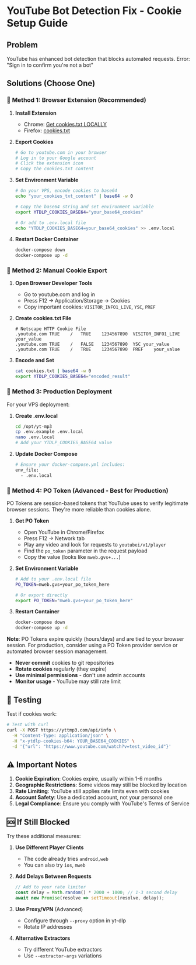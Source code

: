 # YouTube Bot Detection Fix - Cookie Setup Guide

## Problem
YouTube has enhanced bot detection that blocks automated requests. Error: "Sign in to confirm you're not a bot"

## Solutions (Choose One)

### 🎯 **Method 1: Browser Extension (Recommended)**

1. **Install Extension**
   - Chrome: [Get cookies.txt LOCALLY](https://chrome.google.com/webstore/detail/get-cookiestxt-locally/cclelndahbckbenkjhflpdbgdldlbecc)
   - Firefox: [cookies.txt](https://addons.mozilla.org/en-US/firefox/addon/cookies-txt/)

2. **Export Cookies**
   ```bash
   # Go to youtube.com in your browser
   # Log in to your Google account
   # Click the extension icon
   # Copy the cookies.txt content
   ```

3. **Set Environment Variable**
   ```bash
   # On your VPS, encode cookies to base64
   echo "your_cookies_txt_content" | base64 -w 0
   
   # Copy the base64 string and set environment variable
   export YTDLP_COOKIES_BASE64="your_base64_cookies"
   
   # Or add to .env.local file
   echo "YTDLP_COOKIES_BASE64=your_base64_cookies" >> .env.local
   ```

4. **Restart Docker Container**
   ```bash
   docker-compose down
   docker-compose up -d
   ```

### 🔧 **Method 2: Manual Cookie Export**

1. **Open Browser Developer Tools**
   - Go to youtube.com and log in
   - Press F12 → Application/Storage → Cookies
   - Copy important cookies: `VISITOR_INFO1_LIVE`, `YSC`, `PREF`

2. **Create cookies.txt File**
   ```
   # Netscape HTTP Cookie File
   .youtube.com	TRUE	/	TRUE	1234567890	VISITOR_INFO1_LIVE	your_value
   .youtube.com	TRUE	/	FALSE	1234567890	YSC	your_value
   .youtube.com	TRUE	/	TRUE	1234567890	PREF	your_value
   ```

3. **Encode and Set**
   ```bash
   cat cookies.txt | base64 -w 0
   export YTDLP_COOKIES_BASE64="encoded_result"
   ```

### 🚀 **Method 3: Production Deployment**

For your VPS deployment:

1. **Create .env.local**
   ```bash
   cd /opt/yt-mp3
   cp .env.example .env.local
   nano .env.local
   # Add your YTDLP_COOKIES_BASE64 value
   ```

2. **Update Docker Compose**
   ```bash
   # Ensure your docker-compose.yml includes:
   env_file:
     - .env.local
   ```

### 🔑 **Method 4: PO Token (Advanced - Best for Production)**

PO Tokens are session-based tokens that YouTube uses to verify legitimate browser sessions. They're more reliable than cookies alone.

1. **Get PO Token**
   - Open YouTube in Chrome/Firefox
   - Press F12 → Network tab
   - Play any video and look for requests to `youtubei/v1/player`
   - Find the `po_token` parameter in the request payload
   - Copy the value (looks like `mweb.gvs+...`)

2. **Set Environment Variable**
   ```bash
   # Add to your .env.local file
   PO_TOKEN=mweb.gvs+your_po_token_here
   
   # Or export directly
   export PO_TOKEN="mweb.gvs+your_po_token_here"
   ```

3. **Restart Container**
   ```bash
   docker-compose down
   docker-compose up -d
   ```

**Note**: PO Tokens expire quickly (hours/days) and are tied to your browser session. For production, consider using a PO Token provider service or automated browser session management.

- **Never commit** cookies to git repositories
- **Rotate cookies** regularly (they expire)
- **Use minimal permissions** - don't use admin accounts
- **Monitor usage** - YouTube may still rate limit

## 🧪 **Testing**

Test if cookies work:
```bash
# Test with curl
curl -X POST https://yttmp3.com/api/info \
  -H "Content-Type: application/json" \
  -H "x-ytdlp-cookies-b64: YOUR_BASE64_COOKIES" \
  -d '{"url": "https://www.youtube.com/watch?v=test_video_id"}'
```

## ⚠️ **Important Notes**

1. **Cookie Expiration**: Cookies expire, usually within 1-6 months
2. **Geographic Restrictions**: Some videos may still be blocked by location
3. **Rate Limiting**: YouTube still applies rate limits even with cookies  
4. **Account Safety**: Use a dedicated account, not your personal one
5. **Legal Compliance**: Ensure you comply with YouTube's Terms of Service

## 🆘 **If Still Blocked**

Try these additional measures:

1. **Use Different Player Clients**
   - The code already tries `android,web`
   - You can also try `ios`, `mweb`

2. **Add Delays Between Requests**
   ```javascript
   // Add to your rate limiter
   const delay = Math.random() * 2000 + 1000; // 1-3 second delay
   await new Promise(resolve => setTimeout(resolve, delay));
   ```

3. **Use Proxy/VPN** (Advanced)
   - Configure through `--proxy` option in yt-dlp
   - Rotate IP addresses

4. **Alternative Extractors**
   - Try different YouTube extractors
   - Use `--extractor-args` variations